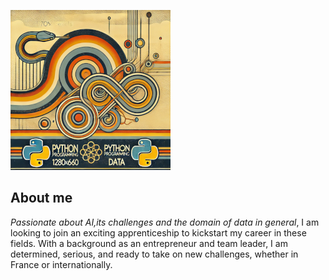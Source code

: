
<p>
  <img src="./banner_github_profile3.png" alt="Banner Image">
</p>


## About me

*Passionate about AI,its challenges and the domain of data in general*, I am looking to join an exciting apprenticeship to kickstart my career in these fields. With a background as an entrepreneur and team leader, I am determined, serious, and ready to take on new challenges, whether in France or internationally.